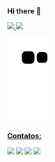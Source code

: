### Hi there 👋

<!--
**regianenogueira/regianenogueira** is a ✨ _special_ ✨ repository because its `README.md` (this file) appears on your GitHub profile.

Here are some ideas to get you started:

- 🔭 I’m currently working on ...
- 🌱 I’m currently learning ...
- 👯 I’m looking to collaborate on ...
- 🤔 I’m looking for help with ...
- 💬 Ask me about ...
- 📫 How to reach me: ...
- 😄 Pronouns: ...
- ⚡ Fun fact: ...
-->
 
  
<div>
<a href="https://github.com/regianenogueira">
<img height="180em" src="https://github-readme-stats.vercel.app/api/top-langs/?username=regianenogueira&layout=compact&langs_count=7&theme=dracula"/>
<img height="180em" src="https://github-readme-stats.vercel.app/api?username=regianenogueira&show_icons=true&theme=dracula&include_all_commits=true&count_private=true"/>
</div>
  
![Snake animation](https://github.com/regianenogueira/regianenogueira/blob/output/github-contribution-grid-snake.svg)
 
### Contatos:

<div>
<a href="https://www.instagram.com/qaengineertools/" target="_blank"><img src="https://img.shields.io/badge/-Instagram-%23E4405F?style=for-the-badge&logo=instagram&logoColor=white" target="_blank"></a>
<a href="https://twitter.com/QAEngineerTools" target="_blank"><img src="https://img.shields.io/badge/Twitch-9146FF?style=for-the-badge&logo=twitch&logoColor=white" target="_blank"></a>
<a href = "mailto:qaengineertools@gmail.com"><img src="https://img.shields.io/badge/Gmail-D14836?style=for-the-badge&logo=gmail&logoColor=white" target="_blank"></a>
<a href="https://www.linkedin.com/in/regiane-nogueira-a4059812/" target="_blank"><img src="https://img.shields.io/badge/-LinkedIn-%230077B5?style=for-the-badge&logo=linkedin&logoColor=white" target="_blank"></a>   
</div>
